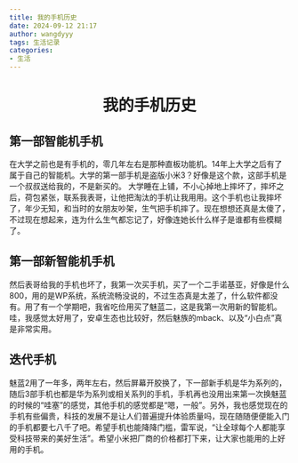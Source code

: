 ```yaml
---
title: 我的手机历史
date: 2024-09-12 21:17
author: wangdyyy
tags: 生活记录
categories:
- 生活
---
```

# <center> 我的手机历史

## 第一部智能机手机
在大学之前也是有手机的，零几年左右是那种直板功能机。14年上大学之后有了属于自己的智能机。大学的第一部手机是盗版小米3？好像是这个款，这部手机是一个叔叔送给我的，不是新买的。 大学睡在上铺，不小心掉地上摔坏了，摔坏之后，荷包紧张，联系我表哥，让他把淘汰的手机让我用用。这个手机也让我摔坏了，年少无知，和当时的女朋友吵架，生气把手机摔了。现在想想还真是太傻了，不过现在想起来，连为什么生气都忘记了，好像连她长什么样子是谁都有些模糊了。

## 第一部新智能机手机
然后表哥给我的手机也坏了，我第一次买手机，买了一个二手诺基亚，好像是什么800，用的是WP系统，系统流畅没说的，不过生态真是太差了，什么软件都没有。用了有一个学期吧，我省吃俭用买了魅蓝二，这是我第一次用新的智能机。哇，我感觉太好用了，安卓生态也比较好，然后魅族的mback、以及“小白点”真是非常实用。

## 迭代手机
魅蓝2用了一年多，两年左右，然后屏幕开胶换了，下一部新手机是华为系列的，随后3部手机也都是华为系列或相关系列的手机，手机再也没用出来第一次换魅蓝的时候的“哇塞”的感觉，其他手机的感觉都是“嗯，一般”。另外，我也感觉现在的手机有些偏贵，科技的发展不是让人们普遍提升体验质量吗，现在随随便便能入门的手机都要七八千了吧。希望手机也能降降门槛，雷军说，“让全球每个人都能享受科技带来的美好生活”。希望小米把厂商的价格都打下来，让大家也能用的上好用的手机。